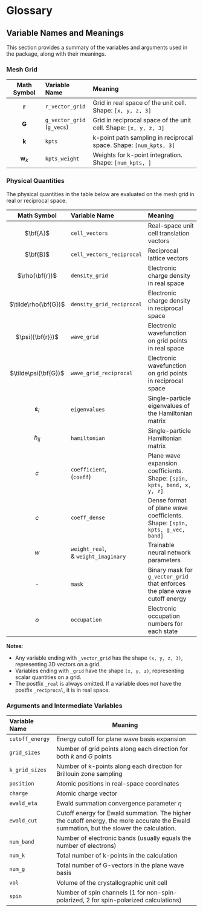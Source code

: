 # Glossary

## Variable Names and Meanings
This section provides a summary of the variables and arguments used in the package, along with their meanings.

### Mesh Grid
| Math Symbol |   Variable Name   |           Meaning        |
|:-----------:|:------------------|:-------------------------|
|$\boldsymbol{r}$ |``r_vector_grid``       | Grid in real space of the unit cell. Shape: ``[x, y, z, 3]``  |
|$\boldsymbol{G}$ |``g_vector_grid`` <br /> (``g_vecs``)       | Grid in reciprocal space of the unit cell. Shape: ``[x, y, z, 3]`` |
|$\boldsymbol{k}$ |``kpts`` | k-point path sampling in reciprocal space. Shape: ``[num_kpts, 3]``|
|$\boldsymbol{w}_k$ |``kpts_weight`` | Weights for k-point integration. Shape: ``[num_kpts, ]``|

### Physical Quantities

The physical quantities in the table below are evaluated on the mesh grid in real or reciprocal space.

| Math Symbol |   Variable Name   |           Meaning        |
|:-----------:|:------------------|:-------------------------|
| $\bf{A}$         |``cell_vectors``  | Real-space unit cell translation vectors  |
| $\bf{B}$         |``cell_vectors_reciprocal``      | Reciprocal lattice vectors|
|$\rho(\bf{r})$     |``density_grid``       | Electronic charge density in real space    |
|$\tilde\rho(\bf{G})$ |``density_grid_reciprocal`` | Electronic charge density in reciprocal space |
|$\psi({\bf{r}})$     |``wave_grid``       | Electronic wavefunction on grid points in real space    |
|$\tilde\psi(\bf{G})$|``wave_grid_reciprocal`` | Electronic wavefunction on grid points in reciprocal space |
|$\boldsymbol{\varepsilon}_{i}$| ``eigenvalues`` | Single-particle eigenvalues of the Hamiltonian matrix |
|$h_{ij}$| ``hamiltonian`` | Single-particle Hamiltonian matrix |
|$c$  |``coefficient``,  <br /> (``coeff``) |  Plane wave expansion coefficients. <br /> Shape: ``[spin, kpts, band, x, y, z]``|
|$c$  |``coeff_dense``  |  Dense format of plane wave coefficients. <br /> Shape: ``[spin, kpts, g_vec, band]``|
|$w$ | ``weight_real``, <br /> \& ``weight_imaginary``      |  Trainable neural network parameters  |
|-|``mask``     | Binary mask for ``g_vector_grid`` that enforces the plane wave cutoff energy|
|$o$|``occupation``  | Electronic occupation numbers for each state|


**Notes**:
- Any variable ending with ``_vector_grid`` has the shape ``(x, y, z, 3)``, representing 3D vectors on a grid.
- Variables ending with ``_grid`` have the shape ``(x, y, z)``, representing scalar quantities on a grid.
- The postfix ``_real`` is always omitted. If a variable does not have the postfix ``_reciprocal``, it is in real space.


### Arguments and Intermediate Variables
|  Variable Name  |  Meaning     |
|:----------------|--------------|
| ``cutoff_energy`` | Energy cutoff for plane wave basis expansion |
| ``grid_sizes``  | Number of grid points along each direction for both $k$ and $G$ points|
| ``k_grid_sizes``| Number of k-points along each direction for Brillouin zone sampling|
| ``position``   | Atomic positions in real-space coordinates |
| ``charge``     | Atomic charge vector |
| ``ewald_eta``      | Ewald summation convergence parameter $\eta$|
| ``ewald_cut``      | Cutoff energy for Ewald summation. The higher the cutoff energy, the more accurate the Ewald summation, but the slower the calculation.|
| ``num_band`` | Number of electronic bands (usually equals the number of electrons)|
| ``num_k``    | Total number of k-points in the calculation |
| ``num_g``    | Total number of G-vectors in the plane wave basis |
| ``vol``    | Volume of the crystallographic unit cell|
| ``spin``    | Number of spin channels (1 for non-spin-polarized, 2 for spin-polarized calculations)|
